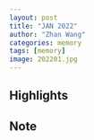 ```yaml
---
layout: post
title: "JAN 2022"
author: "Zhan Wang"
categories: memory
tags: [memory]
image: 202201.jpg
---
```


## Highlights


## Note
